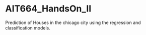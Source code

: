 # AIT664_HandsOn_II
Prediction of Houses in the chicago city using the regression and classification models.
